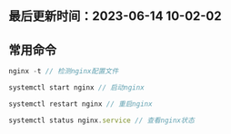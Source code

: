 <!--
 * @Description:
 * @Author: panrui
 * @Date: 2023-06-14 10:00:57
 * @LastEditTime: 2023-06-14 10:02:02
 * @LastEditors: panrui
 * 不忘初心,不负梦想
-->

## 最后更新时间：2023-06-14 10-02-02

## 常用命令

```js
nginx -t // 检测nginx配置文件

systemctl start nginx // 启动nginx

systemctl restart nginx // 重启nginx

systemctl status nginx.service // 查看nginx状态
```
